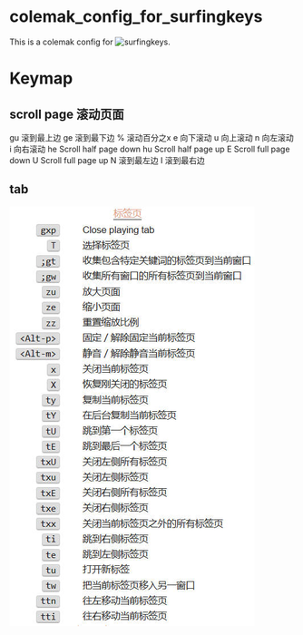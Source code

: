 # colemak_config_for_surfingkeys
This is a colemak config for ![surfingkeys](https://github.com/brookhong/Surfingkeys). 

# Keymap

## scroll page 滚动页面

gu      滚到最上边
ge      滚到最下边
%       滚动百分之x
e       向下滚动
u       向上滚动
n       向左滚动
i       向右滚动
he      Scroll half page down
hu      Scroll half page up
E       Scroll full page down
U       Scroll full page up
N       滚到最左边
I       滚到最右边

## tab

![tab](imgs/tab.jpg)

